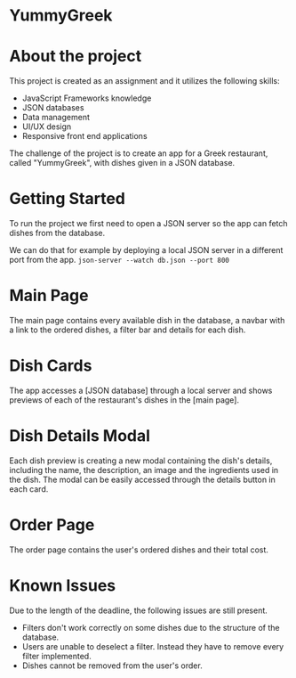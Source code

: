 # YummyGreek

# About the project
This project is created as an assignment and it utilizes the following skills:
- JavaScript Frameworks knowledge
- JSON databases
- Data management
- UI/UX design
- Responsive front end applications

The challenge of the project is to create an app for a Greek restaurant, called "YummyGreek", with dishes given in a JSON database. 

# Getting Started
To run the project we first need to open a JSON server so the app can fetch dishes from the database.

We can do that for example by deploying a local JSON server in a different port from the app.
`json-server --watch db.json --port 800`

# Main Page
The main page contains every available dish in the database, a navbar with a link to the ordered dishes, a filter bar and details for each dish.

# Dish Cards
The app accesses a [JSON database] through a local server and shows previews of each of the restaurant's dishes in the [main page].

# Dish Details Modal
Each dish preview is creating a new modal containing the dish's details, including the name, the description, an image and the ingredients used in the dish. The modal can be easily accessed through the details button in each card.

# Order Page
The order page contains the user's ordered dishes and their total cost.

# Known Issues
Due to the length of the deadline, the following issues are still present.

- Filters don't work correctly on some dishes due to the structure of the database.
- Users are unable to deselect a filter. Instead they have to remove every filter implemented.
- Dishes cannot be removed from the user's order.
